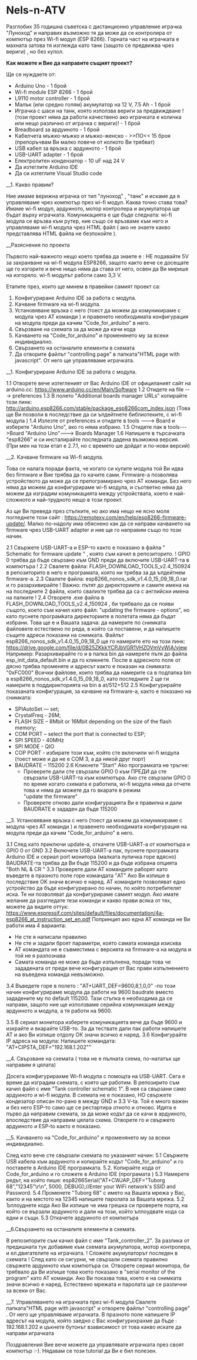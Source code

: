 # Nels-n-ATV
 
 

Разглобих 35 годишна съветска с дистанционно управление играчка "Луноход" и направих възможно тя да може да се контролира от компютър през Wi-fi модул (ESP 8266). Горната част на играчката е махната затова тя изглежда като танк (защото се предвижва чрез вериги) , но без купол.

__Как можете и Вие да направите същият проект?__

Ще се нуждаете от:
- Arduino Uno - 1 брой
- Wi-fi module ESP 8266 - 1 брой
- L9110 motor controller - 1 брой 
- Малък (или средно голям) акумулатор на 12 V, 7.5 Аh - 1 брой
- Играчка с шаси на танк, която използва вериги за предвиждване !(този проект няма да работи качествено ако играчката е  количка или нещо различно от играчка с вериги)! - 1 брой
- Breadboard за ардуиното - 1 брой
- Кабелчета мъжко-мъжко и мъжко-женско - >>ПО<< 15 броя (препоръчвам Ви малко повече от колкото Ви трябват)
- USB кабел за връзка с ардуиното - 1 брой 
- USB-UART adapter - 1 брой 
- Електролитен кондензатор - 10 uF над 24 V
- Да изтеглите Arduino IDE 
- Да си изтеглите Visual Studio code 

__1. Какво правим?

Ние имаме верижна играчка от тип "луноход" , "танк" и искаме да я управляваме чрез компютър през wi-fi модул. Каква точно става това?
Имаме wi-fi модул, ардуиното, мотор контролера и акумулатора ще бъдат върху играчката. Комуникацията е ще бъде следната: wi-fi модула се връзва към рутер, ние също се връзваме към него  и управляваме wi-fi модула чрез HTML файл ( ако не знаете какво представлява HTML файла не безпокойте ).



__Разяснения по проекта 

Първото най-важното нещо което трябва да знаете е : НЕ подавайте 5V за захранване на wi-fi модула ESP8266, защото както вече се досещате ще го изгорите и вече нищо няма да става от него, освен да Ви мирише на изгоряло. wi-fi модулът работи само  3,3 V. 

 Етапите през, които ще минем в правейки самият проект са:
 1. Конфигуриране Arduino IDE за работа с модула.
 2. Качване  firmware на wi-fi модула.
 3. Установяване връзка с него (тоест да можем да комуникираме с модула чрез AT команди ) и правенето необходимата   конфигурация на         модула  преди да качим "Code_for_arduino" в него.
 4. Свързване на схемата за да може да качи кода 
 5. Качването на   "Code_for_arduino" и променянето му за всеки индивидиално.
 6. Свързането на останалите елементи в схемата
 7. Да отворите файлът "controlling page" в папката"HTML page with javascript". От него ще управляваме играчката.
 
 __1. Конфигуриране Arduino IDE за работа с модула.
 
 1.1 Отворете вече изтегленият от Вас Arduino IDE от официланият сайт на arduino.cc: https://www.arduino.cc/en/Main/Software 
 1.2 Oтидете на file ---> preferences
 1.3 В полето "Additional boards manager URLs" копирайте този линк: http://arduino.esp8266.com/stable/package_esp8266com_index.json
 (Това ще Ви позволи в последствие да си ъпдейтнете библиотеките, с wi-fi модула  )
 1.4 Излезте от preferences и отидете в  tools ---> Board и изберете  "Arduino Uno", ако го няма избрано. 
 1.5 Отидете пак в tools--->Board "Arduino Uno"---> Boards Manager 
 1.6 Напишете в търсачката "esp8266" и си инсталирайте последната дадена възможна версия. (При мен на този етап е 2.7.1, но с времето ше дойдат и по-нови версий)
 
 
 __2. Качване firmware на Wi-fi модула.
 
 Това се налага поради факта, че когато си купите модула той Ви идва без firmware и Вие трябва да го качите сами. Firmware-а позволява устройството да може да се препограмирано чрез AT команди. Без него няма да можем да конфигурираме wi-fi модула, и съответно няма да можем да изградим комуникацията между устройствата, което е най-сложното и най-трудното нещо в този проект.
 
 Аз ще Ви преведа през стъпките, но ако има нещо не ясно моля погледнете този сайт : https://remotexy.com/en/help/esp8266-firmware-update/. Малко по-надолу има обяснено как да се направи качването на firmware чрез  USB-UART adapter и ние ще го направим също по този начин.
 
 2.1  Свържете USB-UART-а и ESP-то както е показано в файла  " Schematic for firmware update " , която съм качил в репозиторито.
 !  GPIO 0 трябва да бъде свързано към GND преди да включите USB-UART-та в компютъра  !
 2.2  Свалете файла: FLASH_DOWNLOAD_TOOLS_v2.4_150924 в репозиторито в него е програмата, която ни трябва за да ъпдейтнем  firmware-a. 
 2.3  Свалете файла:  esp8266_nonos_sdk_v1.4.0_15_09_18_0.rar и го разархивирайте 
 ! Важно: пътят до директориите и самите имена на на последните 2 файла, които свалихте трябва да са с английски имена на папките  !
 2.4 Отворете .еxe файла в FLASH_DOWNLOAD_TOOLS_v2.4_150924 , би трябвало да се появи същото, което съм качил като файл: 
     "updating the firmware - options", но като пуснете програмkaта директориите в полетата няма да бъдат избрани. 
     Това ще е и Вашата задача: да намерите по снимката файловете естествено по реда, в който са поставени, и да напишете същите адреси показани на снимката.
     Файлът  esp8266_nonos_sdk_v1.4.0_15_09_18_0 ще го намерите ето на този линк:  https://drive.google.com/file/d/0B25ZKkkYCPJbVGR1VHZOVmVvWjA/view
     Например: Разархивирайте го и в папка bin да намерете  пътя до файла  esp_init_data_default.bin и да го кликнете. После в адресното поле от дясно трябва променяте и адресът както е показан на снимката: 
"0xFC000"
Всички файлове, които трябва да намерите са в подпапка bin в esp8266_nonos_sdk_v1.4.0_15_09_18_0, като последните 2 ще ги намерите в поддирикторията на bin  в at/512+512
2.5 Конфигурирайте показаната конфигурация, за качване на firmware-а, както е показано на снимката:
- SPIAutoSet — set;
- CrystalFreq - 26M;
- FLASH SIZE – 8Mbit or 16Mbit depending on the size of the flash memory;
- COM PORT – select the port that is connected to ESP;
- SPI SPEED - 40MHz
- SPI MODE - QIO
- COP PORT - избирате този към, който сте включили wi-fi модула (тоест може и да не е COM 3, а да някой друг порт)
- BAUDRATE – 115200
2.6 Кликнете "Start" 
  Ako програмката не тръгне:
  - Проверете дали сте свързали GPIO 0 към ПРЕДИ да сте свързали USB-UART-та към компютъра.
  Ако сте свързали GPIO 0 по време когато схемата е работила, wi-fi модула няма да отчете това и няма да можете да го вкарате в режим  
  "update the firmware"
  - Прoверете отново дали конфигурацията Ви е правилна и дали BAUDRATE e зададен да бъде 115200
  
 __3. Установяване връзка с него (тоест да можем да комуникираме с модула чрез AT команди ) и правенето необходимата   конфигурация на         модула  преди да качим "Code_for_arduino" в него.
  
  
 3.1 След като приключи update-а, откачете USB-UART-a от компютъра и GPIO 0 от GND
 3.2 Включете USB-UART-a пак, пуснете програмката Arduino IDE и сериал port монитора (малката лупичка горе вдясно)
     BAUDRATE-та трябва да Ви бъде  115200 и да бъде избрана опцията "Both NL & CR "
 3.3 Проверете дали АТ командите раборят като въведете в празното поле горе командата "AT"
     Ако Ви изпише в последствие OK значи всичко е наред.
     AT командите позволяват едно устройство да бъде конфигурирано по начин, по който потребителят иска. Те ни позволяват да       конфигурираме самият модул. Ако имате желание да разгледате тези команди и какво прави всяка от тях, можете да видите оттук:
  https://www.espressif.com/sites/default/files/documentation/4a-esp8266_at_instruction_set_en.pdf
Попринцип ако една AT команда не Ви работи има 4 варианта:
- Не сте я написали правилно
- Не сте и задали броят параметри, която самата команда изисква
- АТ командата не е съвместима с версията на firmware-а на модула и той не я разпознава 
- Самата команда не може да бъде изпълнена, поради това  че зададената от преди вече конфигурация от Вас прави изпълнението на въведена  команда невъзможно.

3.4 Въведете горе в полето : "AT+UART_DEF=9600,8,1,0,0" -по този начин конфигурираме модула да работи на 9600 baudrate вместо зададените му по default 115200. Тази стъпка е необходима да се направи, защото ние ще  използваме серийна комуникация между ардуиното и модула, а тя работи на 9600. 

3.5 В сериал монитора изберете комуникацията вече да бъде 9600 и изкрайте и вкарайте USB-то.
     За да тествате дали пак работи напишете АТ и ако Ви изпише отдолу ОК значи всичко е наред.
3.6 Конфигурайте IP адреса на модула:
     Напишете командата: "AT+CIPSTA_DEF="192.168.1.202""
     
__4. Свързване на схемата ( това не е пълната схема, по-нататък ще направим я цялата)

Досега конфигурирахме Wi-fi  модула с помощта на USB-UART. Сега е време да изградим схемата, с която ще работим.
В репозирито съм качил файл с име "Tank controller schematic 1". В нея са свързани само ардуиното и wi-fi модула. В схемата не е показано, НО свържете кондезатор описан по-рано в между GND и 3.3 V-ta. Той е много важен и без него ESP-то само ще се рестартира отното и отново.  Идята е първо да направим схемата, за да може кодът да се качи в ардуиното, впоследствие да направим цялата схема.  Отворете го и свържето ардуиното и ESP-to както е показано.

__5. Качването на   "Code_for_arduino" и променянето му за всеки индивидиално. 

След като вече сте свързали схемата по указаният начин:
5.1 Свържете USB кабела към ардуиното и копирайте кодът "Code_for_arduino" и го поставете в Arduino IDE програмката.
5.2. Копирайте кода от Code_for_arduino и го сложете в Arduino IDE (програмата )
5.3 Намерете редът, на който пише:
    esp8266Serial("AT+CWJAP_DEF=\"Tuborg 68\",\"12345\"\r\n", 5000, DEBUG);//Enter your WiFi network's SSID and Password.
5.4 Променете "Tuborg 68" с името на Вашата мрежа у Вас, както и на мястото на 12345 напишете паролата за Вашата мрежа.
5.2 Ъплоуднете кода 
    Ако Ви изпише че има грешка си проверете порта, на който се вързали ардуиното и дали на този, който ъплоудвате кода са едни и същи.
5.3 Откачете ардуиното от компютъра

__6.Свързането на останалите елементи в схемата.

   В репозиторите съм качил файл с име "Tank_controller_2". За разлика от предишната тук добавяме към схемата акумулатора, мотор контролера, и ел.двигателите на играчката.
    ! Сложете акумулаторът последен в схемата !
   След като се сигурни, че свързали  схемата правилно свържете ардуиното към компютъра си.
   Отворете сериал монитора, би трябвало да Ви изпише това което показано в "serial monitor of the program" като АТ команди. Ако Ви        показва това, което е на снимката значи всичко е наред. Естествено мрежата и паролата ще се различни за всеки от Вас.
   
 __7. Управляването на играчката през wi-fi модула
 Свалете  папката"HTML page with javascript" и отворете  файлът "controlling page" . От него ще управляваме играчката.
 В празното поле напишете IP адресът на модула, който заедно с Вас конфигурихрахме да бъде : 192.168.1.202 и цъкнете бутонът взависимост от това какво искате да направи играчката 
 
 Поздравления Вие вече можете да управлявате играчката през своят компютър :-). Нядавам се този tutorial да Ви е бил полезен.
